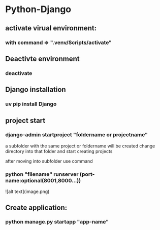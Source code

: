 # Python-Django
<h3></h3>
<h2>activate virual environment:</h2>
<h3>with command => ".venv/Scripts/activate"</h3>

<h2>Deactivte environment</h2>
<h3>deactivate</h3>


<h2>Django installation</h2>
<h3>uv pip install Django</h3>


<h2>project start</h2>
<!-- A project will be created only once but apps will be multiple inside the project -->
<h3>django-admin startproject "foldername or projectname"</h3>
<p>a subfolder with the same project or foldername will be created change directory into that folder
and start creating projects
</p>

<p>after moving into subfolder use command
<h3>python "filename" runserver (port-name:optional(8001,8000...))</h3>
</p>
![alt text](image.png)


<h2>Create application:</h2>
<!-- this below command will only create a file inside of project folder(whcih was initailized at start) -->
<!-- urls locator or url.py and settings.py won't be in these applications -->
<h3>python manage.py startapp "app-name"</h3>

<!--1.  first step after creating an app -->
<!-- make the main project aware that a new app has been created through settings.py in main project folder -->
<!-- For this go to settings.py inside of main project folder and write the name of app that is created such as "project1" in this case under installed apps lists -->

<!--2. Second step is to make the templates appear in the application create  -->
<!-- things to consider: we had already made a template under the main project but considering each application is a unique app we can meke a different template in each of the app -->
<!--  -->